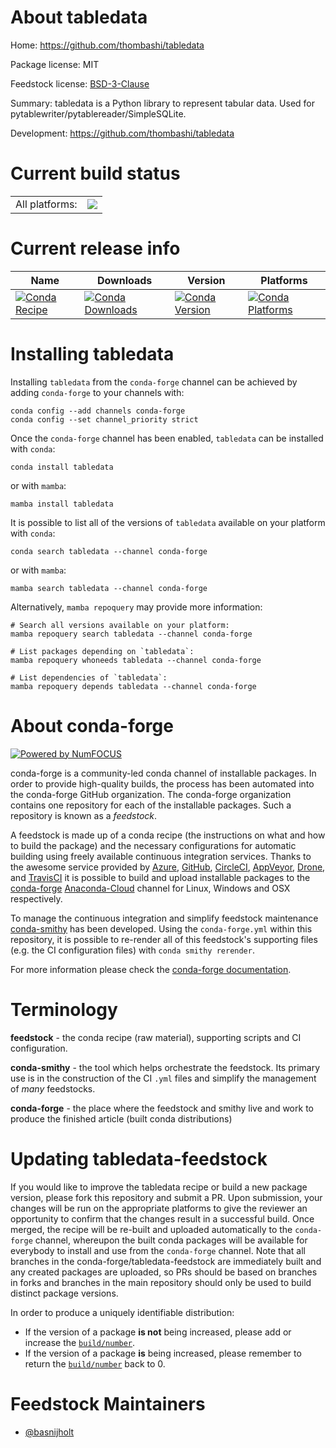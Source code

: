 About tabledata
===============

Home: https://github.com/thombashi/tabledata

Package license: MIT

Feedstock license: [BSD-3-Clause](https://github.com/conda-forge/tabledata-feedstock/blob/main/LICENSE.txt)

Summary: tabledata is a Python library to represent tabular data. Used for pytablewriter/pytablereader/SimpleSQLite.

Development: https://github.com/thombashi/tabledata

Current build status
====================


<table><tr><td>All platforms:</td>
    <td>
      <a href="https://dev.azure.com/conda-forge/feedstock-builds/_build/latest?definitionId=10441&branchName=main">
        <img src="https://dev.azure.com/conda-forge/feedstock-builds/_apis/build/status/tabledata-feedstock?branchName=main">
      </a>
    </td>
  </tr>
</table>

Current release info
====================

| Name | Downloads | Version | Platforms |
| --- | --- | --- | --- |
| [![Conda Recipe](https://img.shields.io/badge/recipe-tabledata-green.svg)](https://anaconda.org/conda-forge/tabledata) | [![Conda Downloads](https://img.shields.io/conda/dn/conda-forge/tabledata.svg)](https://anaconda.org/conda-forge/tabledata) | [![Conda Version](https://img.shields.io/conda/vn/conda-forge/tabledata.svg)](https://anaconda.org/conda-forge/tabledata) | [![Conda Platforms](https://img.shields.io/conda/pn/conda-forge/tabledata.svg)](https://anaconda.org/conda-forge/tabledata) |

Installing tabledata
====================

Installing `tabledata` from the `conda-forge` channel can be achieved by adding `conda-forge` to your channels with:

```
conda config --add channels conda-forge
conda config --set channel_priority strict
```

Once the `conda-forge` channel has been enabled, `tabledata` can be installed with `conda`:

```
conda install tabledata
```

or with `mamba`:

```
mamba install tabledata
```

It is possible to list all of the versions of `tabledata` available on your platform with `conda`:

```
conda search tabledata --channel conda-forge
```

or with `mamba`:

```
mamba search tabledata --channel conda-forge
```

Alternatively, `mamba repoquery` may provide more information:

```
# Search all versions available on your platform:
mamba repoquery search tabledata --channel conda-forge

# List packages depending on `tabledata`:
mamba repoquery whoneeds tabledata --channel conda-forge

# List dependencies of `tabledata`:
mamba repoquery depends tabledata --channel conda-forge
```


About conda-forge
=================

[![Powered by
NumFOCUS](https://img.shields.io/badge/powered%20by-NumFOCUS-orange.svg?style=flat&colorA=E1523D&colorB=007D8A)](https://numfocus.org)

conda-forge is a community-led conda channel of installable packages.
In order to provide high-quality builds, the process has been automated into the
conda-forge GitHub organization. The conda-forge organization contains one repository
for each of the installable packages. Such a repository is known as a *feedstock*.

A feedstock is made up of a conda recipe (the instructions on what and how to build
the package) and the necessary configurations for automatic building using freely
available continuous integration services. Thanks to the awesome service provided by
[Azure](https://azure.microsoft.com/en-us/services/devops/), [GitHub](https://github.com/),
[CircleCI](https://circleci.com/), [AppVeyor](https://www.appveyor.com/),
[Drone](https://cloud.drone.io/welcome), and [TravisCI](https://travis-ci.com/)
it is possible to build and upload installable packages to the
[conda-forge](https://anaconda.org/conda-forge) [Anaconda-Cloud](https://anaconda.org/)
channel for Linux, Windows and OSX respectively.

To manage the continuous integration and simplify feedstock maintenance
[conda-smithy](https://github.com/conda-forge/conda-smithy) has been developed.
Using the ``conda-forge.yml`` within this repository, it is possible to re-render all of
this feedstock's supporting files (e.g. the CI configuration files) with ``conda smithy rerender``.

For more information please check the [conda-forge documentation](https://conda-forge.org/docs/).

Terminology
===========

**feedstock** - the conda recipe (raw material), supporting scripts and CI configuration.

**conda-smithy** - the tool which helps orchestrate the feedstock.
                   Its primary use is in the construction of the CI ``.yml`` files
                   and simplify the management of *many* feedstocks.

**conda-forge** - the place where the feedstock and smithy live and work to
                  produce the finished article (built conda distributions)


Updating tabledata-feedstock
============================

If you would like to improve the tabledata recipe or build a new
package version, please fork this repository and submit a PR. Upon submission,
your changes will be run on the appropriate platforms to give the reviewer an
opportunity to confirm that the changes result in a successful build. Once
merged, the recipe will be re-built and uploaded automatically to the
`conda-forge` channel, whereupon the built conda packages will be available for
everybody to install and use from the `conda-forge` channel.
Note that all branches in the conda-forge/tabledata-feedstock are
immediately built and any created packages are uploaded, so PRs should be based
on branches in forks and branches in the main repository should only be used to
build distinct package versions.

In order to produce a uniquely identifiable distribution:
 * If the version of a package **is not** being increased, please add or increase
   the [``build/number``](https://docs.conda.io/projects/conda-build/en/latest/resources/define-metadata.html#build-number-and-string).
 * If the version of a package **is** being increased, please remember to return
   the [``build/number``](https://docs.conda.io/projects/conda-build/en/latest/resources/define-metadata.html#build-number-and-string)
   back to 0.

Feedstock Maintainers
=====================

* [@basnijholt](https://github.com/basnijholt/)

